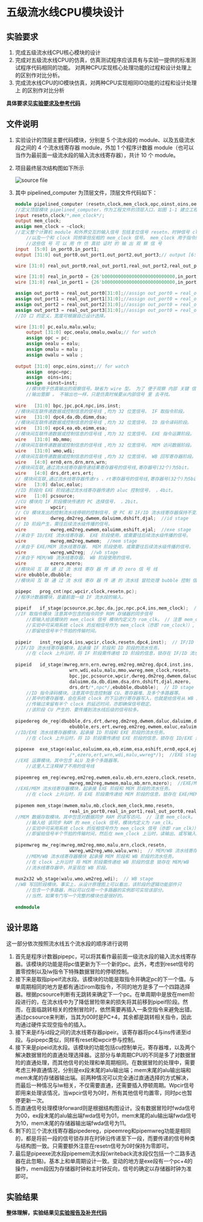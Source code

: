 # 五级流水线CPU模块设计

## 实验要求
1. 完成五级流水线CPU核心模块的设计
2. 完成对五级流水线CPU的仿真，仿真测试程序应该具有与实验一提供的标准测试程序代码相同的功能。 对两种CPU实现核心处理功能的过程和设计处理上的区别作对比分析。
3. 完成流水线CPU的IO模块仿真，对两种CPU实现相同IO功能的过程和设计处理上
的区别作对比分析

**具体要求见[实验要求及参考代码](./实验要求及参考代码)**

## 文件说明
1. 实验设计的顶层主要代码模块，分别是 5 个流水段的 module、以及五级流水段之间的 4 个流水线寄存器 module，外加 1 个程序计数器 module（也可以当作为最前面一级流水段的输入流水线寄存器），共计 10 个 module。
2. 项目最终层次结构图如下所示  

    ![source file](Figure/layer.png)
3. 其中 pipelined_computer 为顶层文件，顶层文件代码如下：

    ```verilog
    module pipelined_computer (resetn,clock,mem_clock,opc,oinst,oins,oealu,omalu,owalu,onpc,in_port0,in_port1,out_port0,out_port1,out_port2,out_port3);
    //定义顶层模块 pipelined_computer，作为工程文件的顶层入口，如图 1-1 建立工程时指
    input resetn,clock/*,mem_clock*/;
    output mem_clock;
    assign mem_clock = ~clock;	
    //定义整个计算机 module 和外界交互的输入信号 包括复位信号 resetn、时钟信号 clock、
        //以及一个和 clock 同频率但反相的 mem_clock 信号。 mem_clock 用于指令同步 ROM 和数据同步 RAM 使用，其波形需要有别于实验一。
        //这些信 号 可 以 用 作 仿 真验 证时 的 输 出 观 察 信 号
    input  [5:0] in_port0,in_port1;
    output [31:0] out_port0,out_port1,out_port2,out_port3;// output [6:0] out_port0,out_port1,out_port2,out_port3;
    
    wire [31:0] real_out_port0,real_out_port1,real_out_port2,real_out_port3;
    
    wire [31:0] real_in_port0 = {26'b00000000000000000000000000,in_port0};
    wire [31:0] real_in_port1 = {26'b00000000000000000000000000,in_port1};
    
    assign out_port0 = real_out_port0[31:0];//assign out_port0 = real_out_port0[6:0];
    assign out_port1 = real_out_port1[31:0];//assign out_port0 = real_out_port1[6:0];
    assign out_port2 = real_out_port2[31:0];//assign out_port0 = real_out_port2[6:0];
    assign out_port3 = real_out_port3[31:0];//assign out_port0 = real_out_port3[6:0];
    //IO 口 的定义，宽度可根据自己设计选择。
    
    wire [31:0] pc,ealu,malu,walu;
        output [31:0] opc,oealu,omalu,owalu;// for watch
        assign opc = pc;
        assign oealu = ealu;
        assign omalu = malu ;
        assign owalu = walu ;
        
    output [31:0] onpc,oins,oinst;// for watch
        assign  onpc=npc;
        assign  oins=ins;
        assign  oinst=inst;
        //模块用于仿真输出的观察信号。缺省为 wire 型。 为了 便于观察 内部 关键 信号 将其 接到
        //输出管脚 。 不输出也一样，只是仿真时候要从内部信号 里 去寻找。
        
    wire   [31:0] bpc,jpc,pc4,npc,ins,inst;
    //模块间互联传递数据或控制信息的信号线 ,均为 32 位宽信号。 IF 取指令阶段。
    wire   [31:0] dpc4,da,db,dimm,dsa;
    //模块间互联传递数据或控制信息的信号线 ,均为 32 位宽信号。 ID 指令译码阶段。
    wire   [31:0] epc4,ea,eb,eimm,esa;
    //模块间互联传递数据或控制信息的信号线 ,均为 32 位宽信号。 EXE 指令运算阶段。
    wire   [31:0] mb,mmo;
    //模块间互联传递数据或控制信息的信号线 ,均为 32 位宽信号。 MEM 访问数据阶段。
    wire   [31:0] wmo,wdi;
    //模块间互联传递数据或控制信息的信号线 ,均为 32 位宽信号。 WB 回写寄存器阶段。
    wire   [4:0] ern0,ern,drn,mrn,wrn;
    //模块间互联,通过流水线寄存器传递结果寄存器号的信号线,寄存器号(32个)为5bit。
    wire   [4:0] drs,drt,ers,ert;
    // 模块间互联,通过流水线寄存器传递rs 、rt寄存器号的信号线,寄存器号(32个)为5bit。
    wire   [3:0] daluc,ealuc;
    //ID 阶段向 EXE 阶段通过流水线寄存器传递的 aluc 控制信号， ，4bit。
    wire   [1:0] pcsource;
    //CU 模块向 IF 阶段模块传递的 PC 选择信号， ，2bit。
    wire         wpcir;
    // CU 模块发出的控制流水线停顿的控制信号，使 PC 和 IF/ID 流水线寄存器保持不变。
    wire         dwreg,dm2reg,dwmem,daluimm,dshift,djal;  //id stage
    // ID 阶段产生，需往后续流水级传播的信号。
    wire         ewreg,em2reg,ewmem,ealuimm,eshift,ejal;  //exe stage
    //来自于 ID/EXE 流水线寄存器， EXE 阶段使用，或需要往后续流水级传播的信号。
    wire         mwreg,mm2reg,mwmem;  //mem stage
    //来自于 EXE/MEM 流水线寄存器， MEM 阶段使用，或需要往后续流水级传播的信号。
    wire         wwreg,wm2reg;  //wb stage
    //来自于 MEM/WB 流水线寄存器， WB 阶段使用的信号。
    wire         ezero,mzero;  
    //模块间 互 联 通 过 流 水线 寄存 器 传 递 的 zero 信 号 线
    wire ebubble,dbubble;
    //模块间 互 联 通 过 流 水线 寄存 器 传 递 的 流水线 冒险处理 bubble 控制 信 号 线
    
    pipepc   prog_cnt(npc,wpcir,clock,resetn,pc);
    //程序计数器模块，是最前面一级 IF 流水段的输入。
        
    pipeif   if_stage(pcsource,pc,bpc,da,jpc,npc,pc4,ins,mem_clock);  // IF stage
    //IF 取指令模块 注意其中包含的指令同步 ROM 存储器的同步信号
        //即输入给该模块的 mem_clock 信号 模块内定义为 rom_clk。 // 注意 mem_clock。
        //实验中可采用系统 clock 的反相信号作为 mem_clock（亦即 rom_clock））,
        //即留给信号半个节拍的传输时间。
        
    pipeir   inst_reg(pc4,ins,wpcir,clock,resetn,dpc4,inst);  // IF/ID 流水线寄存器
    //IF/ID 流水线寄存器模块，起承接 IF 阶段和 ID 阶段的流水任务。
        //在 clock 上升沿时，将 IF 阶段需传递给 ID 阶段的信息，锁存在 IF/ID 流水线寄存器中，并呈现在 ID 阶段。
        
    pipeid   id_stage(mwreg,mrn,ern,ewreg,em2reg,mm2reg,dpc4,inst,ins,
                        wrn,wdi,ealu,malu,mmo,wwreg,mem_clock,resetn,
                        bpc,jpc,pcsource,wpcir,dwreg,dm2reg,dwmem,daluc,
                        daluimm,da,db,dimm,dsa,drn,dshift,djal,mzero,
                        drs,drt/*,npc*/,ebubble,dbubble);  // ID stage
        //ID 指令译码模块。注意其中包含控制器 CU、寄存器堆、及多个多路器等。
        //其中的寄存器堆，会在系统 clock 的下沿进行寄存器写入，也就是给信号从 WB 阶段
        //传输过来留有半个 clock 的延迟时间，亦即确保信号稳定。
        //该阶段 CU 产生的、要传播到流水线后级的信号较多。
        
    pipedereg de_reg(dbubble,drs,drt,dwreg,dm2reg,dwmem,daluc,daluimm,da,db,dimm,dsa,drn,dshift,djal,dpc4,clock,resetn,
                        ebubble,ers,ert,ewreg,em2reg,ewmem,ealuc,ealuimm,ea,eb,eimm,esa,ern0,eshift,ejal,epc4);  // ID/EXE 流水线寄存器
    //ID/EXE 流水线寄存器模块，起承接 ID 阶段和 EXE 阶段的流水任务。
        //在 clock 上升沿时，将 ID 阶段需传递给 EXE 阶段的信息，锁存在 ID/EXE 流水线寄存器中，并呈现在 EXE 阶段。
        
    pipeexe  exe_stage(ealuc,ealuimm,ea,eb,eimm,esa,eshift,ern0,epc4,ejal,ern,ealu
                        /*,ezero,ert,wrn,wdi,malu,wwreg*/);  //EXE stage
    //EXE 运算模块。其中包含 ALU 及多个多路器等。
        //这里人工注释掉了不用的信号线
        
    pipeemreg em_reg(ewreg,em2reg,ewmem,ealu,eb,ern,ezero,clock,resetn,
                        mwreg,mm2reg,mwmem,malu,mb,mrn,mzero);  //EXE/MEM 流水线寄存器				
    //EXE/MEM 流水线寄存器模块，起承接 EXE 阶段和 MEM 阶段的流水任务。
        //在 clock 上升沿时，将 EXE 阶段需传递给 MEM 阶段的信息，锁存在 EXE/MEM流水线寄存器中，并呈现在 MEM 阶段。
        
    pipemem mem_stage(mwmem,malu,mb,clock,mem_clock,mmo,resetn,
                        real_in_port0,real_in_port1,real_out_port0,real_out_port1,real_out_port2,real_out_port3);  // MEM stage
    //MEM 数据存取模块。其中包含对数据同步 RAM 的读写访问。 // 注意 mem_clock。
        //输入给 该同步 RAM 的 mem_clock 信号，模块内定义为 ram_clk。
        //实验中可采用系统 clock 的反相信号作为 mem_clock 信号（亦即 ram_clk））,
        //即留给信号半个节拍的传输时间，然后在 mem_clock 上沿时，读输出、或写输入。
        
    pipemwreg mw_reg(mwreg,mm2reg,mmo,malu,mrn,clock,resetn,
                        wwreg,wm2reg,wmo,walu,wrn);  // MEM/WB 流水线寄存器
        //MEM/WB 流水线寄存器模块 起承接 MEM 阶段和 WB 阶段的流水任务。
        //在 clock 上升沿时 将 MEM 阶段需传递给 WB 阶段的信息 锁存在 MEM/WB
        //流水线寄存器中，并呈现在 WB 阶段。
        
    mux2x32 wb_stage(walu,wmo,wm2reg,wdi);  // WB stage
    //WB 写回阶段模块。事实上，从设计原理图上可以看出，该阶段的逻辑功能部件只
        //包含一个多路器，所以可以仅用一个多路器的实例即可实现该部分。
        //当然，如果专门写一个完整的模块也是很好的。
        
    endmodule
    ```

## 设计思路

这一部分依次按照流水线五个流水段的顺序进行说明
1. 首先是程序计数器pipepc，可以将其看作最前面一级流水段的输入流水线寄存器。该模块的功能是将pc值更新为下一个新的pc。此外，考虑到reset信号的置零控制以及lw指令下特殊数据冒险的停顿控制。
2. 接下来是取指pipeif流水段。该模块的功能是取指令并确定pc的下一个值。与单周期相同的地方是都有通过irom取指令，不同的地方是多了一个四路选择器。根据pcsource判断有无跳转来确定下一个pc。在单周期中是放在mem阶段进行的，在流水线中为了降低冒险带来的损失将其前移到pipeif阶段。然而，在面临跳转相关的控制冒险时，依然需要再插入一条空指令来避免出错。通过pcsource来判断，当其为00时是PC+4，其余都是跳转相关指令，因此均通过硬件实现空指令的插入。
3. 接下来是if与id段之间的流水线寄存器pipeir。该寄存器将pc4与ins传递至id段。与pipepc类似，同样有reset和wpcir参与控制。
4. 接下来是pipeid流水段。该模块的功能包括cu控制单元，寄存器堆，以及两个解决数据冒险的直通处理选择器。这部分与单周期CPU的不同是多了对数据冒险的直通处理，而其他信号的处理和单周期相同。在数据冒险的处理中，需要考虑三种直通情况，分别是ex段末尾的alu输出端；mem末尾的alu输出端和mem末尾的存储器输出端。前两种情况可以完全通过直通选择的方式解决，而最后一种情况与lw相关，不仅需要直通，还需要插入停顿周期。Wpcir信号即用来处理该情况，当wpcir信号为0时，所有其他信号均置零，同时pc也暂停更新一次。
5. 而直通信号处理模块forward则是根据结构图设计。没有数据冒险时fwda信号为00，ex段末尾的alu输出端fwda信号为01，mem末尾的alu输出端fwda信号为10，mem末尾的存储器输出端fwda信号为11。
6. 剩下的三个流水线寄存器pipedereg，pipeemreg和pipemwreg功能是相同的，都是将前一段的信号锁存并在时钟沿传递至下一段，而要传递的信号种类与结构图一致。只需要额外注意在resetn信号为0时保持为零即可。
7. 最后是pipeexe流水段pipemem流水段(writeback流水段仅包括一个二路多选器在此忽略)。基本上和单周期设计一致。变动的地方是exe段有一个pc+4的操作，mem段因为存储器时钟和主时钟反向，信号的确定以存储器时钟为准即可。

## 实验结果
**整体理解，实验结果见[实验报告及补充代码](./实验报告及补充代码)**
